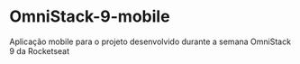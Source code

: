 # OmniStack-9-mobile
Aplicação mobile para o projeto desenvolvido durante a semana OmniStack 9 da Rocketseat
